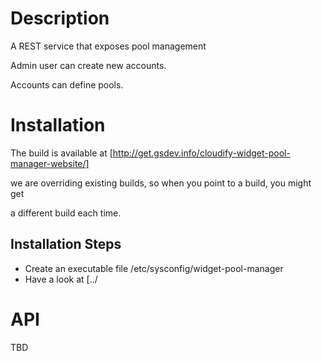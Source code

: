 Description
===========


A REST service that exposes pool management

Admin user can create new accounts.

Accounts can define pools.

Installation
============

The build is available at [http://get.gsdev.info/cloudify-widget-pool-manager-website/]

we are overriding existing builds, so when you point to a build, you might get

a different build each time.


## Installation Steps

 * Create an executable file /etc/sysconfig/widget-pool-manager
 * Have a look at [../


API
====

TBD

